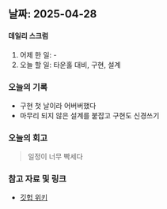 ## 날짜: 2025-04-28

#### 데일리 스크럼
1. 어제 한 일: -
2. 오늘 할 일: 타운홀 대비, 구현, 설계

### 오늘의 기록
- 구현 첫 날이라 어버버했다
- 마무리 되지 않은 설계를 붙잡고 구현도 신경쓰기


### 오늘의 회고
> 일정이 너무 빡세다

### 참고 자료 및 링크
- [깃헙 위키](https://github.com/100-hours-a-week/14-YG-WIKI/wiki)